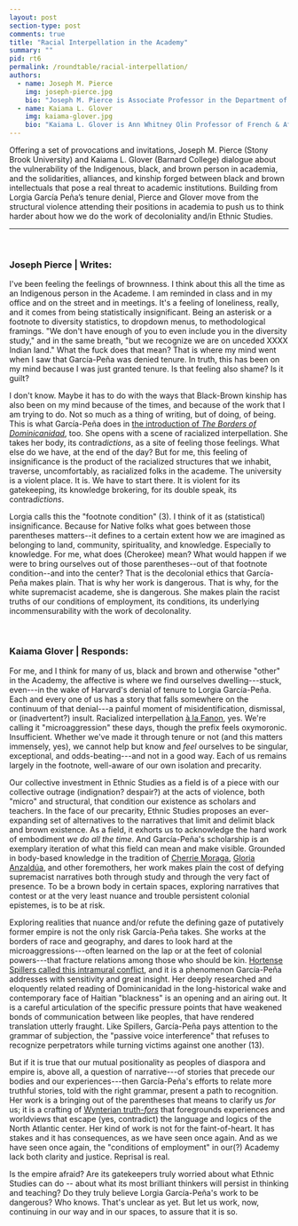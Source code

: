 ```yaml
---
layout: post
section-type: post
comments: true
title: "Racial Interpellation in the Academy"
summary: ""
pid: rt6
permalink: /roundtable/racial-interpellation/
authors:
  - name: Joseph M. Pierce
    img: joseph-pierce.jpg
    bio: "Joseph M. Pierce is Associate Professor in the Department of Hispanic Languages and Literature at Stony Brook University. His research focuses on the intersections of kinship, gender, sexuality, and race in Latin America, 19<sup>th</sup> century literature and culture, queer studies, Indigenous studies, and hemispheric approaches to citizenship and belonging. He is the author of <em>Argentine Intimacies: Queer Kinship in an Age of Splendor, 1890-1910</em> (SUNY Press, 2019) and co-editor of <em>Políticas del amor: Derechos sexuales y escrituras disidentes en el Cono Sur</em> (Cuarto Propio, 2018) as well as the forthcoming special issue of <em>GLQ</em>, &#34;Queer/Cuir Américas: Translation, Decoloniality, and the Incommensurable.&#34; His work has been published recently in <em>Taller de Letras</em>, <em>Revista Hispánica Moderna</em>, <em>Critical Ethnic Studies</em>, and has also been featured in <em>Indian Country Today</em>. He is a citizen of the Cherokee Nation."
  - name: Kaiama L. Glover
    img: kaiama-glover.jpg
    bio: "Kaiama L. Glover is Ann Whitney Olin Professor of French & Africana Studies at Barnard College, Columbia University. Her teaching and research interests include francophone literature, particularly that of Haiti and the French Antilles; colonialism and postcolonialism; and sub-Saharan francophone African cinema. She is the author of <em>Haiti Unbound: A Spiralist Challenge to the Postcolonial Canon</em> (Liverpool UP 2010) and has published articles in <em>The French Review</em>, <em>Small Axe</em>, <em>Research in African Literatures</em>, <em>The Journal of Postcolonial Writings</em>, and <em>The Journal of Haitian Studies</em>, among others, and has co-edited and translated several works. She is founding co-editor of <em><a href='http://smallaxe.net/sxarchipelagos/'>archipelagos: a journal of Caribbean digital studies</a></em> and founding co-director of the digital humanities project [In the Same Boats: Toward an Afro-Atlantic Intellectual Cartography](https://sameboats.org/). Her most recent monograph, <em>Disorderly Women: On Caribbean Community and the Ethics of Self-Regard</em>, is forthcoming with Duke University Press in 2020."
---
```


Offering a set of provocations and invitations, Joseph M. Pierce (Stony Brook University) and Kaiama L. Glover (Barnard College) dialogue about the vulnerability of the Indigenous, black, and brown person in academia, and the solidarities, alliances, and kinship forged between black and brown intellectuals that pose a real threat to academic institutions. Building from Lorgia García Peña’s tenure denial, Pierce and Glover move from the structural violence attending their positions in academia to push us to think harder about how we do the work of decoloniality and/in Ethnic Studies. 

---

<br>

### Joseph Pierce | Writes:

I\'ve been feeling the feelings of brownness. I think about this all the
time as an Indigenous person in the Academe. I am reminded in class and
in my office and on the street and in meetings. It\'s a feeling of
loneliness, really, and it comes from being statistically insignificant.
Being an asterisk or a footnote to diversity statistics, to dropdown
menus, to methodological framings. \"We don\'t have enough of you to
even include you in the diversity study,\" and in the same breath, \"but
we recognize we are on unceded XXXX Indian land.\" What the fuck does
that mean? That is where my mind went when I saw that García-Peña was
denied tenure. In truth, this has been on my mind because I was just
granted tenure. Is that feeling also shame? Is it guilt?

I don\'t know. Maybe it has to do with the ways that Black-Brown kinship
has also been on my mind because of the times, and because of the work
that I am trying to do. Not so much as a thing of writing, but of doing,
of being. This is what García-Peña does in [the introduction of *The
Borders of
Dominicanidad*](https://read.dukeupress.edu/books/book/17/chapter/96988/IntroductionDominicanidad-in-Contradiction),
too. She opens with a scene of racialized interpellation. She takes her
body, its contra*dictions*, as a site of feeling those feelings. What
else do we have, at the end of the day? But for me, this feeling of
insignificance is the product of the racialized structures that we
inhabit, traverse, uncomfortably, as racialized folks in the academe.
The university is a violent place. It is. We have to start there. It is
violent for its gatekeeping, its knowledge brokering, for its double
speak, its contra*dictions*.

Lorgia calls this the \"footnote condition\" (3). I think of it as
(statistical) insignificance. Because for Native folks what goes between
those parentheses matters\--it defines to a certain extent how we are
imagined as belonging to land, community, spirituality, and knowledge.
Especially to knowledge. For me, what does (Cherokee) mean? What would
happen if we were to bring ourselves out of those parentheses\--out of
that footnote condition\--and into the center? That is the decolonial
ethics that García-Peña makes plain. That is why her work is dangerous.
That is why, for the white supremacist academe, she is dangerous. She
makes plain the racist truths of our conditions of employment, its
conditions, its underlying incommensurability with the work of
decolonality.

<br>

### Kaiama Glover | Responds:

For me, and I think for many of us, black and brown and otherwise
"other" in the Academy, the affective is where we find ourselves
dwelling---stuck, even---in the wake of Harvard\'s denial of tenure to
Lorgia García-Peña. Each and every one of us has a story that falls
somewhere on the continuum of that denial---a painful moment of
misidentification, dismissal, or (inadvertent?) insult. Racialized
interpellation [à la
Fanon](https://groveatlantic.com/book/black-skin-white-masks/), yes.
We\'re calling it "microaggression" these days, though the prefix feels
oxymoronic. Insufficient. Whether we\'ve made it through tenure or not
(and this matters immensely, yes), we cannot help but know and *feel*
ourselves to be singular, exceptional, and odds-beating---and not in a
good way. Each of us remains largely in the footnote, well-aware of our
own isolation and precarity.

Our collective investment in Ethnic Studies as a field is of a piece
with our collective outrage (indignation? despair?) at the acts of
violence, both "micro" and structural, that condition our existence as
scholars and teachers. In the face of our precarity, Ethnic Studies
proposes an ever-expanding set of alternatives to the narratives that
limit and delimit black and brown existence. As a field, it exhorts us
to acknowledge the hard work of embodiment *we do all the time*. And
García-Peña's scholarship is an exemplary iteration of what this field
can mean and make visible. Grounded in body-based knowledge in the
tradition of [Cherrie Moraga](https://cherriemoraga.com/), [Gloria
Anzaldúa](https://www.poetryfoundation.org/poets/gloria-e-anzaldua), and
other foremothers, her work makes plain the cost of defying supremacist
narratives both through study and through the very fact of presence. To
be a brown body in certain spaces, exploring narratives that contest or
at the very least nuance and trouble persistent colonial epistemes, is
to be at risk.

Exploring realities that nuance and/or refute the defining gaze of
putatively former empire is not the only risk García-Peña takes. She
works at the borders of race and geography, and dares to look hard at
the microaggressions---often learned on the lap or at the feet of
colonial powers---that fracture relations among those who should be kin.
[Hortense Spillers called this intramural
conflict](https://www.press.uchicago.edu/ucp/books/book/chicago/B/bo3624045.html),
and it is a phenomenon García-Peña addresses with sensitivity and great
insight. Her deeply researched and eloquently related reading of
Dominicanidad in the long-historical wake and contemporary face of
Haitian "blackness" is an opening and an airing out. It is a careful
articulation of the specific pressure points that have weakened bonds of
communication between like peoples, that have rendered translation
utterly fraught. Like Spillers, García-Peña pays attention to the
grammar of subjection, the "passive voice interference" that refuses to
recognize perpetrators while turning victims against one another (13).

But if it is true that our mutual positionality as peoples of diaspora
and empire is, above all, a question of narrative---of stories that
precede our bodies and our experiences---then García-Peña\'s efforts to
relate more truthful stories, told with the right grammar, present a
path to recognition. Her work is a bringing out of the parentheses that
means to clarify us *for* us; it is a crafting of [Wynterian
truth-*fors*](https://muse.jhu.edu/article/51630) that foregrounds
experiences and worldviews that escape (yes, contradict) the language
and logics of the North Atlantic center. Her kind of work is not for the
faint-of-heart. It has stakes and it has consequences, as we have seen
once again. And as we have seen once again, the "conditions of
employment" in our(?) Academy lack both clarity and justice. Reprisal is
real. 

Is the empire afraid? Are its gatekeepers truly worried about what
Ethnic Studies can do -- about what its most brilliant thinkers will
persist in thinking and teaching? Do they truly believe Lorgia
García-Peña\'s work to be dangerous? Who knows. That\'s unclear as yet.
But let us work, now, continuing in our way and in our spaces, to assure
that it is so.






